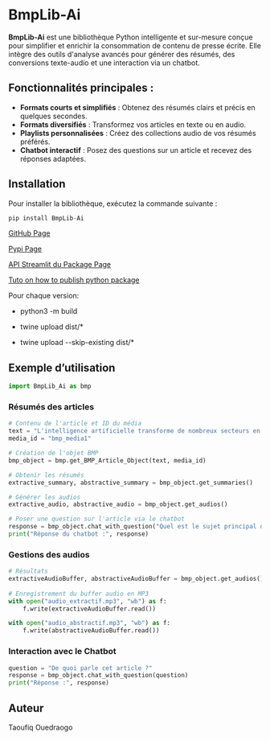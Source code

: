 # BmpLib-Ai

**BmpLib-Ai** est une bibliothèque Python intelligente et sur-mesure conçue pour simplifier et enrichir la consommation de contenu de presse écrite. Elle intègre des outils d'analyse avancés pour générer des résumés, des conversions texte-audio et une interaction via un chatbot.

## Fonctionnalités principales :

- **Formats courts et simplifiés** : Obtenez des résumés clairs et précis en quelques secondes.
- **Formats diversifiés** : Transformez vos articles en texte ou en audio.
- **Playlists personnalisées** : Créez des collections audio de vos résumés préférés.
- **Chatbot interactif** : Posez des questions sur un article et recevez des réponses adaptées.

## Installation

Pour installer la bibliothèque, exécutez la commande suivante :

```python
pip install BmpLib-Ai
```

[GitHub Page](https://github.com/Taoufiq-Ouedraogo/Brief-My-Press-AI-Library)

[Pypi Page](https://pypi.org/project/BmpLib-Ai/)


[API Streamlit du Package Page](https://brief-my-press-ai.streamlit.app/Use_Python_API)



[Tuto on how to publish python package](https://packaging.python.org/en/latest/tutorials/packaging-projects/)

Pour chaque version:
- python3 -m build

- twine upload dist/*
- twine upload --skip-existing dist/*


## Exemple d’utilisation

```python
import BmpLib_Ai as bmp
```


### Résumés des articles

```python
# Contenu de l'article et ID du média
text = "L'intelligence artificielle transforme de nombreux secteurs en facilitant les processus analytiques."
media_id = "bmp_media1"

# Création de l'objet BMP
bmp_object = bmp.get_BMP_Article_Object(text, media_id)

# Obtenir les résumés
extractive_summary, abstractive_summary = bmp_object.get_summaries()

# Générer les audios
extractive_audio, abstractive_audio = bmp_object.get_audios()

# Poser une question sur l'article via le chatbot
response = bmp_object.chat_with_question("Quel est le sujet principal de cet article ?")
print("Réponse du chatbot :", response)
```

### Gestions des audios
```python
# Résultats
extractiveAudioBuffer, abstractiveAudioBuffer = bmp_object.get_audios()
        
# Enregistrement du buffer audio en MP3
with open("audio_extractif.mp3", "wb") as f:
    f.write(extractiveAudioBuffer.read())

with open("audio_abstractif.mp3", "wb") as f:
    f.write(abstractiveAudioBuffer.read())
```


### Interaction avec le Chatbot
```python
question = "De quoi parle cet article ?"
response = bmp_object.chat_with_question(question)
print("Réponse :", response)
```






## Auteur

Taoufiq Ouedraogo